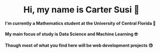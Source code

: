 
<h1 style="text-align:center;">Hi, my name is Carter Susi 🫡</h1>

#### I'm currently a Mathematics student at the University of Central Florida 🫠

#### My main focus of study is Data Science and Machine Learning 🤓

#### Though most of what you find here will be web development projects 😓
<!--
**carter4299/carter4299** is a ✨ _special_ ✨ repository because its `README.md` (this file) appears on your GitHub profile.

Here are some ideas to get you started:

- 🔭 I’m currently working on ...
- 🌱 I’m currently learning ...
- 👯 I’m looking to collaborate on ...
- 🤔 I’m looking for help with ...
- 💬 Ask me about ...
- 📫 How to reach me: ...
- 😄 Pronouns: ...
- ⚡ Fun fact: ...
-->
